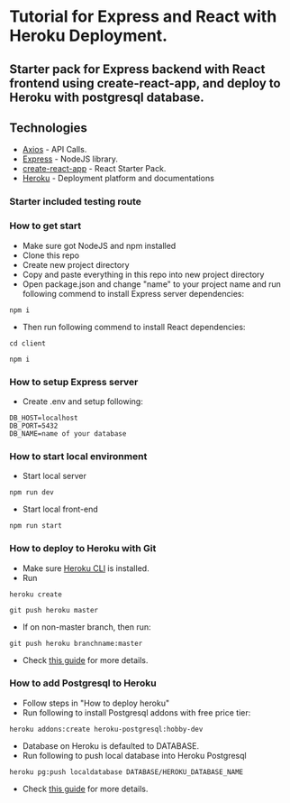 # Tutorial for Express and React with Heroku Deployment.

## Starter pack for Express backend with React frontend using create-react-app, and deploy to Heroku with postgresql database.

## Technologies
* [Axios](https://www.npmjs.com/package/axios) - API Calls.
* [Express](https://expressjs.com/) - NodeJS library.
* [create-react-app](https://github.com/facebook/create-react-app) - React Starter Pack.
* [Heroku](https://devcenter.heroku.com/) - Deployment platform and documentations

### Starter included testing route

### How to get start
* Make sure got NodeJS and npm installed
* Clone this repo
* Create new project directory
* Copy and paste everything in this repo into new project directory
* Open package.json and change "name" to your project name and run following commend to install Express server dependencies:
```
npm i
```
* Then run following commend to install React dependencies:
```
cd client 
```
```
npm i
```

### How to setup Express server
* Create .env and setup following:
```
DB_HOST=localhost
DB_PORT=5432
DB_NAME=name of your database
```

### How to start local environment
* Start local server
```
npm run dev
```
* Start local front-end
```
npm run start
```

### How to deploy to Heroku with Git
* Make sure [Heroku CLI](https://devcenter.heroku.com/articles/heroku-cli) is installed. 
* Run
```
heroku create
```
```
git push heroku master
```
* If on non-master branch, then run:
```
git push heroku branchname:master
```
* Check [this guide](https://devcenter.heroku.com/articles/git) for more details.

### How to add Postgresql to Heroku
* Follow steps in "How to deploy heroku"
* Run following to install Postgresql addons with free price tier:
```
heroku addons:create heroku-postgresql:hobby-dev
```
* Database on Heroku is defaulted to DATABASE.
* Run following to push local database into Heroku Postgresql
```
heroku pg:push localdatabase DATABASE/HEROKU_DATABASE_NAME
```
* Check [this guide](https://devcenter.heroku.com/articles/heroku-postgresql#local-setup) for more details.


